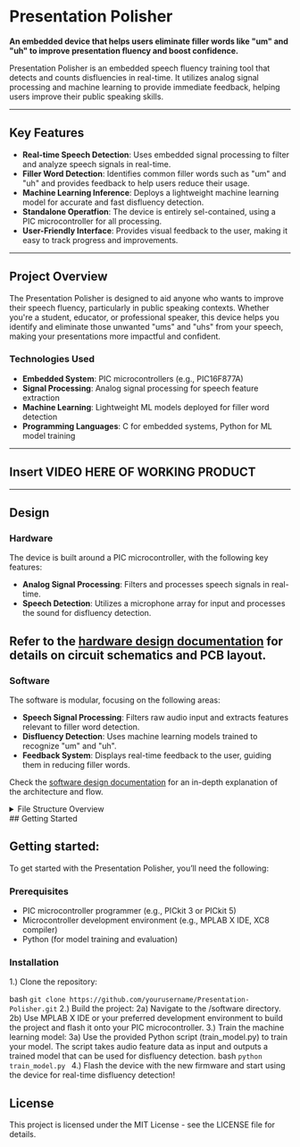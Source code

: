# Presentation Polisher

**An embedded device that helps users eliminate filler words like "um" and "uh" to improve presentation fluency and boost confidence.**

Presentation Polisher is an embedded speech fluency training tool that detects and counts disfluencies in real-time. It utilizes analog signal processing and machine learning to provide immediate feedback, helping users improve their public speaking skills.

---

## Key Features

- **Real-time Speech Detection**: Uses embedded signal processing to filter and analyze speech signals in real-time.
- **Filler Word Detection**: Identifies common filler words such as "um" and "uh" and provides feedback to help users reduce their usage.
- **Machine Learning Inference**: Deploys a lightweight machine learning model for accurate and fast disfluency detection.
- **Standalone Operatfion**: The device is entirely sel-contained, using a PIC microcontroller for all processing.
- **User-Friendly Interface**: Provides visual feedback to the user, making it easy to track progress and improvements.

---

## Project Overview

The Presentation Polisher is designed to aid anyone who wants to improve their speech fluency, particularly in public speaking contexts. Whether you're a student, educator, or professional speaker, this device helps you identify and eliminate those unwanted "ums" and "uhs" from your speech, making your presentations more impactful and confident.

### **Technologies Used**
- **Embedded System**: PIC microcontrollers (e.g., PIC16F877A)
- **Signal Processing**: Analog signal processing for speech feature extraction
- **Machine Learning**: Lightweight ML models deployed for filler word detection
- **Programming Languages**: C for embedded systems, Python for ML model training

---
## Insert VIDEO HERE OF WORKING PRODUCT 
---

## Design
### Hardware
The device is built around a PIC microcontroller, with the following key features:
- **Analog Signal Processing**: Filters and processes speech signals in real-time.
- **Speech Detection**: Utilizes a microphone array for input and processes the sound for disfluency detection.

Refer to the [hardware design documentation](docs/hardware_design.md) for details on circuit schematics and PCB layout.
---
### Software
The software is modular, focusing on the following areas:
- **Speech Signal Processing**: Filters raw audio input and extracts features relevant to filler word detection.
- **Disfluency Detection**: Uses machine learning models trained to recognize "um" and "uh".
- **Feedback System**: Displays real-time feedback to the user, guiding them in reducing filler words.

Check the [software design documentation](docs/software_design.md) for an in-depth explanation of the architecture and flow.

<details>
<summary>File Structure Overview</summary>
<br>
        /Presentation-Polisher
        │
        ├── /docs                          # Documentation related to the project
        │   ├── project_overview.md         # High-level project description and goals
        │   ├── hardware_design.md          # Schematic diagrams, PCB designs
        │   ├── software_design.md          # Detailed software architecture
        │   ├── machine_learning.md         # ML model training and deployment
        │   └── troubleshooting.md          # Debugging tips, issues, and solutions
        │
        ├── /hardware                       # Hardware-related files
        │   ├── /schematics                 # Circuit diagrams, electrical schematics
        │   ├── /PCB_design                 # PCB layout files
        │   └── /components                 # Lists of components, datasheets, and BOM
        │
        ├── /software                       # Source code for the embedded system
        │   ├── /src                        # Main source files
        │   │   ├── main.c                  # Main program entry point
        │   │   ├── filler_counter.c           # Logic to detect "um" and "uh" and process speech
        │   │   ├── signal_processing.c     # Analog signal processing functions
        │   │   └── ml_inference.c          # Machine learning model inference and predictions
        │   │
        │   ├── /include                    # Header files
        │   │   ├── filler_counter.h           # Function declarations for disfluency detection
        │   │   ├── signal_processing.h     # Header for signal processing
        │   │   └── ml_inference.h          # Header for ML-related functions
        │   │
        │   ├── /lib                        # External libraries (e.g., ML library, signal processing)
        │   │   └── ml_model                # Pretrained model files (e.g., .h or .bin)
        │   │
        │   └── /build                      # Build folder (generated during compilation)
        │       ├── /debug                  # Debug build output
        │       └── /release                # Release build output
        │
        ├── /test                           # Unit tests and mock hardware test scripts
        │   ├── /unit_tests                 # Unit tests for the functions
        │   ├── /mock_hardware              # Mock hardware simulations for testing
        │   └── /test_report.md             # Test cases, results, and analysis
        │
        ├── /scripts                        # Useful scripts for project automation
        │   ├── build.sh                    # Build script (e.g., for setting up the toolchain)
        │   ├── flash_device.sh              # Script to flash the PIC microcontroller
        │   └── train_model.py               # Python script for training the ML model
        │
        ├── /config                         # Configuration files
        │   ├── /pin_mapping.h              # Pinout and hardware configuration settings
        │   ├── /device_config.h            # Microcontroller-specific settings
        │   └── /ml_config.h                # Configuration for the machine learning model
        │
        ├── /docs/model_training            # Specific directory for model training files
        │   ├── training_data.csv           # Raw training data (audio features)
        │   ├── model_code.py               # Python code to preprocess data and train models
        │   ├── trained_model.h             # Exported model in embedded format
        │   └── evaluation_results.md       # Metrics and evaluation of trained model
        │
        └── README.md                       # Overview of the project, installation steps, etc.
</details>
## Getting Started

## Getting started:
To get started with the Presentation Polisher, you’ll need the following:

### **Prerequisites**
- PIC microcontroller programmer (e.g., PICkit 3 or PICkit 5)
- Microcontroller development environment (e.g., MPLAB X IDE, XC8 compiler)
- Python (for model training and evaluation)

### **Installation**

1.) Clone the repository:
   
   bash
   ```git clone https://github.com/yourusername/Presentation-Polisher.git```
2.) Build the project:
    2a) Navigate to the /software directory.
    2b) Use MPLAB X IDE or your preferred development environment to build the project and flash it onto your PIC microcontroller.
3.) Train the machine learning model:
    3a) Use the provided Python script (train_model.py) to train your model. The script takes audio feature data as input and outputs a trained model that can be used for disfluency detection.
        bash
        ```python train_model.py ```
4.) Flash the device with the new firmware and start using the device for real-time disfluency detection!

## License
This project is licensed under the MIT License - see the LICENSE file for details.
